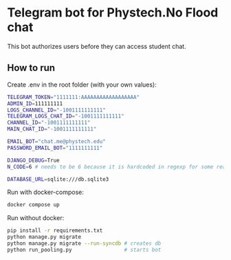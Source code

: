 # Telegram bot for Phystech.No Flood chat

This bot authorizes users before they can access student chat.

## How to run

Create .env in the root folder (with your own values):

```bash
TELEGRAM_TOKEN="1111111:AAAAAAAAAAAAAAAAAA"
ADMIN_ID=111111111
LOGS_CHANNEL_ID="-1001111111111"
TELEGRAM_LOGS_CHAT_ID="-1001111111111"
CHANNEL_ID="-1001111111111"
MAIN_CHAT_ID="-1001111111111"

EMAIL_BOT="chat.me@phystech.edu"
PASSWORD_EMAIL_BOT="1111111111"

DJANGO_DEBUG=True
N_CODE=6 # needs to be 6 because it is hardcoded in regexp for some reason

DATABASE_URL=sqlite:///db.sqlite3
```

Run with docker-compose:

```bash
docker compose up
```

Run without docker:
```bash
pip install -r requirements.txt
python manage.py migrate
python manage.py migrate --run-syncdb # creates db
python run_pooling.py                 # starts bot
```